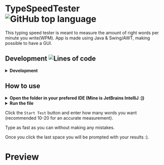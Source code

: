 # TypeSpeedTester <img alt="GitHub top language" src="https://img.shields.io/github/languages/top/giteneaxharau/TypeSpeedTester?style=for-the-badge">

This typing speed tester is meant to measure the amount of right words per minute you write(WPM). App is made using Java & Swing/AWT, making possible to have a GUI.

## Development ![Lines of code](https://img.shields.io/tokei/lines/github.com/giteneaxharau/TypeSpeedTester?style=for-the-badge)

<details><summary><b>Development</b></summary>
       
1. Downloaded 1000 most used words in the english lexicon
2. Made a `FileReader` and `BufferedReader`. 
       >Put them in an ArrayList and a While loop to add the new words in said ArrayList.
       >Enclosed it in a Try & catch.
3. Made the GUI using `JComponents`.
4. Coded the functionality of the `JTextPane`.
       Using `.addKeyListener()`.
       We measure the index of the spaces.
       We validate the words.
       Else we listen to each character and add a red highlight if it is incorrect 
           and a green one for the opposite.
       If `spacePresses` are equal to the sublist `targetWords` we pop up a `JOptionPane` with the results 
           and reset everything so you can play again. Using Function `endGame`
5. Added the functionality of the `JButton`.
       It pops up a JOption pane promting for the amount of words.
       It starts the time, shuffles the ArrayList using `Collections.shuffle()` 
       Creates a sublist based on user input.
       Sets the 'textPane' uneditable and forces focus on it.
       Disables the button so you cant restart the game.
       Disables Backspace using Function `disableKeys` as not to mess with indexing of characters.
6. Styled GUI.
7. Fixed Bugs.
</details>

## How to use 

<details><summary><b>Open the folder in your prefered IDE (Mine is JetBrains IntelliJ :])</b></summary>
       
       $ git clone https://github.com/giteneaxharau/TypeSpeedTester.git /  
       $ cd TypeSpeedTester
       
       
</details>

<details><summary><b>Run the file</b></summary>
       
       By opening the folder in the IDE and clicking run or SHIFT+F10 if in IntelliJ
       
</details>

Click the `Start Test` button and enter how many words you want (recommended 10-20 for an accurate measurement).

Type as fast as you can without making any mistakes. 

Once you click the last space you will be prompted with your results :).

# Preview




